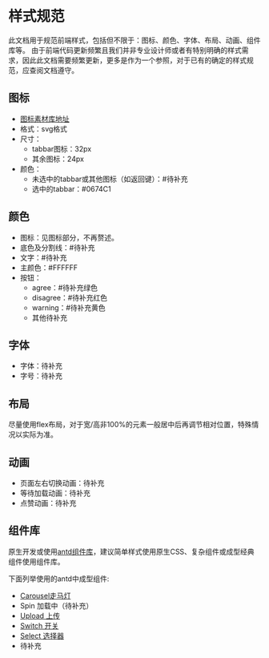 # 样式规范

此文档用于规范前端样式，包括但不限于：图标、颜色、字体、布局、动画、组件库等。
由于前端代码更新频繁且我们并非专业设计师或者有特别明确的样式需求，因此此文档需要频繁更新，更多是作为一个参照，对于已有的确定的样式规范，应查阅文档遵守。

## 图标

- [图标素材库地址](https://www.iconfont.cn/collections/detail?spm=a313x.collections_index.i1.d9df05512.24e13a810CiY9B&cid=51552)
- 格式：svg格式
- 尺寸：
  - tabbar图标：32px
  - 其余图标：24px
- 颜色：
  - 未选中的tabbar或其他图标（如返回键）：#待补充
  - 选中的tabbar：#0674C1

## 颜色

- 图标：见图标部分，不再赘述。
- 底色及分割线：#待补充
- 文字：#待补充
- 主颜色：#FFFFFF
- 按钮：
  - agree：#待补充绿色
  - disagree：#待补充红色
  - warning：#待补充黄色
  - 其他待补充

## 字体

- 字体：待补充
- 字号：待补充

## 布局

尽量使用flex布局，对于宽/高非100%的元素一般居中后再调节相对位置，特殊情况以实际为准。

## 动画

- 页面左右切换动画：待补充
- 等待加载动画：待补充
- 点赞动画：待补充

## 组件库

原生开发或使用[antd组件库](https://ant.design/docs/react/introduce-cn)，建议简单样式使用原生CSS、复杂组件或成型经典组件使用组件库。

下面列举使用的antd中成型组件:

- [Carousel走马灯](https://ant-design.antgroup.com/components/carousel-cn#carousel-demo-autoplay)
- Spin 加载中（待补充）
- [Upload 上传](https://ant-design.antgroup.com/components/upload-cn)
- [Switch 开关](https://ant-design.antgroup.com/components/switch-cn)
- [Select 选择器](https://ant-design.antgroup.com/components/select-cn)
- 待补充

